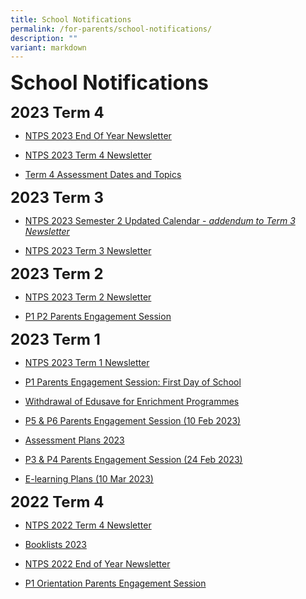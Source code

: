 ```yaml
---
title: School Notifications
permalink: /for-parents/school-notifications/
description: ""
variant: markdown
---
```

**<font size="6">School Notifications</font>**

**<font size="5">2023 Term 4</font>**

* [NTPS 2023 End Of Year Newsletter](https://drive.google.com/file/d/16PheyrmdlEfedxiUq-5x8b5FpuV0wH_w/view?usp=drive_link)

* [NTPS 2023 Term 4 Newsletter](https://drive.google.com/file/d/1nIxIEUydL-9PDQGXMB3u3fY4CJRUr64X/view?usp=drive_link)

* [Term 4 Assessment Dates and Topics](https://drive.google.com/file/d/14rrvYVCIdL7jeyM0TZhtRbq7M7gIIF4P/view?usp=drive_link)


**<font size="5">2023 Term 3</font>**
* [NTPS 2023 Semester 2 Updated Calendar - *addendum to Term 3 Newsletter*](https://drive.google.com/file/d/1sVyHD64klK0W02JOYaPp6FJCHBH14PpA/view?usp=drive_link)

* [NTPS 2023 Term 3 Newsletter](https://drive.google.com/file/d/1ljGhdQ_rBzqnSXC81k__gO7rc8z1_D6K/view?usp=drive_link)

**<font size="5">2023 Term 2</font>**
* [NTPS 2023 Term 2 Newsletter](https://drive.google.com/file/d/1webEHl03bxqleUiLuKO41XkWTrtLK9SR/view?usp=drive_link)

* [P1 P2 Parents Engagement Session](https://for.edu.sg/p1p2parentengagement2023)

**<font size="5">2023 Term 1</font>**

* [NTPS 2023 Term 1 Newsletter](https://drive.google.com/file/d/1yu84Bvew3ef2B-5nnYo0cNKAKQba5Jtq/view?usp=drive_link)

* [P1 Parents Engagement Session: First Day of School](https://drive.google.com/drive/folders/1W8_QmQ8GzLspnhCnGwkhQRJLRmMpSkpu?usp=sharing)
* [Withdrawal of Edusave for Enrichment Programmes](/files/Withdrawal%20of%20Edusave%20for%20Enrichment%20Programmes.pdf)
* [P5 &amp; P6 Parents Engagement Session (10 Feb 2023)](https://drive.google.com/drive/folders/1okPiNFh4sg_rbRJ4h899D7yzZwF5iJau?usp=sharing)
* [Assessment Plans 2023](https://drive.google.com/drive/folders/1XTEISIShHhkN0QWta0NY9WmbiOM7XFo8?usp=share_link)
* [P3 &amp; P4 Parents Engagement Session (24 Feb 2023)](https://for.edu.sg/ntpsp3p4parentsengagement2023)

* [E-learning Plans (10 Mar 2023)](https://drive.google.com/drive/u/0/folders/10mhtbkGeSGcTIEuy7rudRsODDmIdIefN)




**<font size="5">2022 Term 4</font>**

* [NTPS 2022 Term 4 Newsletter](/files/Term%204%20Newsletter%20(12%20Sep%202022).pdf)

* [Booklists 2023](https://drive.google.com/drive/folders/1VlSDIAXAgsdhmUMPfPR78qXJnjIuP5qv?usp=sharing)
* [NTPS 2022 End of Year Newsletter ](/files/NTPS%20End%20of%20Year%20Newsletter%202022%20(FINAL).pdf)
* [P1 Orientation Parents Engagement Session](https://drive.google.com/drive/folders/160lZUYj8ky9HUZBvBfZ4Yb4H0vRmmAZ6?usp=sharing)